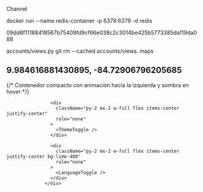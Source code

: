 Channel

docker run --name redis-container -p 6379:6379 -d redis

09dd6f11188418567b75409fd9cf66e038c2c3014be425b5773385da119da088

accounts/views.py
git rm --cached accounts/views.
maps




9.984616881430895, -84.72906796205685
-





   <div className="absolute bg-lime-400 right-0 z-10 mt-10 w-40 h-36 p-4 rounded-xl focus:outline-none flex flex-col justify-center items-center space-y-3 transition ease-in-out delay-150 duration-300 hover:-translate-x-1 hover:scale-105 shadow-none hover:shadow-xl">
                    {/* Contenedor compacto con animación hacia la izquierda y sombra en hover */}

                    <div
                      className="py-2 mx-2 w-full flex items-center justify-center"
                      role="none"
                    >
                      <ThemeToggle />
                    </div>

                    <div
                      className="py-2 mx-2 w-full flex items-center justify-center bg-lime-400"
                      role="none"
                    >
                      <LanguageToggle />
                    </div>
                  </div>